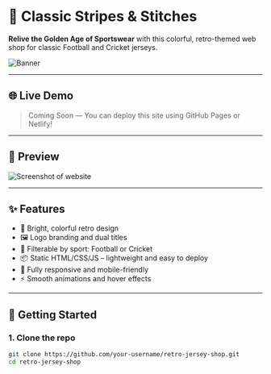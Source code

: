# 🧵 Classic Stripes & Stitches

**Relive the Golden Age of Sportswear** with this colorful, retro-themed web shop for classic Football and Cricket jerseys.

![Banner](logo.png)

---

## 🌐 Live Demo

> Coming Soon — You can deploy this site using GitHub Pages or Netlify!

---

## 📸 Preview

![Screenshot of website](screenshot.png) <!-- Add screenshot.png in repo for preview -->

---

## ✨ Features

- 🎨 Bright, colorful retro design
- 🖼️ Logo branding and dual titles
- 🏏 Filterable by sport: Football or Cricket
- 📦 Static HTML/CSS/JS – lightweight and easy to deploy
- 📱 Fully responsive and mobile-friendly
- ⚡ Smooth animations and hover effects

---

## 🚀 Getting Started

### 1. Clone the repo

```bash
git clone https://github.com/your-username/retro-jersey-shop.git
cd retro-jersey-shop
